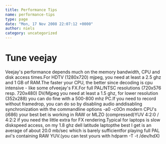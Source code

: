 ```yaml
---
title: Performance Tips
name: performance-tips
type: page
date: "Mon, 17 Nov 2008 22:07:12 +0000"
author: niels
category: uncategorized
---
```

# Tune veejay

Veejay's performance depends much on the memory bandwidth, CPU and disk access times.For HDTV (1280x720) mjpeg, you need at least a 2.5 ghz and 1 GB of RAM.The faster your CPU, the better since decoding is cpu intensive - like some ofveejay's FX.For full PAL/NTSC resolutions (720x576 resp. 720x480) DV/Mjpeg you need at least a 1.5 ghz, for lower resolution (352x288) you can do fine with a 500-800 mhz PC.If you need to record without framedrop, you can do so by disabling audio anddisabling synchronization with the commandline options -a0 -c0On modern CPU's (i686) your best bet is working in RAW or MLZO (compressed)YUV 4:2:0 / 4:2:2 if you need the little extra for FX rendering.Typical for laptops is slow diskspeed access, on my 1.8 ghz dell latitude laptopthe best I get is an average of about 20.0 mb/sec which is barely sufficientfor playing full PAL avi's containing RAW YUV.(you can test yours with hdparm -T -t /dev/hdX)